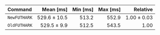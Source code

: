 | Command | Mean [ms] | Min [ms] | Max [ms] | Relative |
|:---|---:|---:|---:|---:|
| `NewFUTHARK` | 529.6 ± 10.5 | 513.2 | 552.9 | 1.00 ± 0.03 |
| `OldFUTHARK` | 529.5 ± 9.9 | 512.5 | 543.5 | 1.00 |
